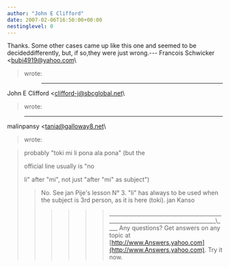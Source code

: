 ```yaml
---
author: "John E Clifford"
date: 2007-02-06T16:50:00+00:00
nestinglevel: 0
---
```

Thanks. Some other cases came up like this one and seemed to be decideddifferently, but, if so,they were just wrong.---
 Francois Schwicker <[bubi4919@yahoo.com](mailto://bubi4919@yahoo.com)\
> wrote:

>> ---
 John E Clifford <[clifford-j@sbcglobal.net](mailto://clifford-j@sbcglobal.net)\
> wrote:

>> 
>> 
> ---
 malinpansy <[tania@galloway8.net](mailto://tania@galloway8.net)\
> wrote:

> 
>> 
> probably "toki mi li pona ala pona" (but the
> 
> official line usually is "no
> 
> li" after "mi", not just "after "mi" as subject")
>> No. See jan Pije's lesson N° 3. "li" has always to be
> used when the subject is 3rd person, as it is here
> (toki).
>> jan Kanso
>>>>>>\_\_\_\_\_\_\_\_\_\_\_\_\_\_\_\_\_\_\_\_\_\_\_\_\_\_\_\_\_\_\_\_\_\_\_\_\_\_\_\_\_\_\_\_\_\_\_\_\_\_\_\_\_\_\_\_\_\_\_\_\_\_\_\_\_\_\_\_\_\_\_\_\_\_\_\_\_\_\_\_\\\_\_\_\_
> Any questions? Get answers on any topic at [http://www.Answers.yahoo.com](http://www.Answers.yahoo.com). Try it now.
>
